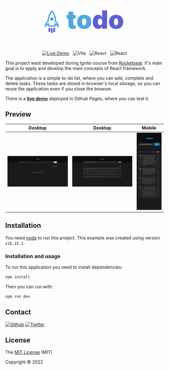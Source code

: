 <div align="center">
<img src="/images/logo.svg" />
<br />
<br />
<br />

</div>
<div align="center">

[![Live Demo](https://img.shields.io/badge/-LIVE%20DEMO-blue?style=for-the-badge)](https://gabriel-devco.github.io/ignite-todo) &nbsp; ![Vite](https://img.shields.io/badge/Vite-B73BFE?style=for-the-badge&logo=vite&logoColor=FFD62E) &nbsp; ![React](https://img.shields.io/badge/React-20232A?style=for-the-badge&logo=react&logoColor=61DAFB) &nbsp; ![React](https://img.shields.io/badge/TypeScript-007ACC?style=for-the-badge&logo=typescript&logoColor=white)

</div>

This project wast developed during Ignite course from [Rocketseat](https://rocketseat.com.br/).
It's main goal is to apply and develop the main concepts of React framework.

The application is a simple to-do list, where you can add, complete and delete tasks.
These tasks are stored in browser's local storage, so you can reuse the application even if you close the browser.

There is a **[live demo](https://gabriel-devco.github.io/ignite-todo/)** deployed in Github Pages, where you can test it.

## Preview

| Desktop                            | Desktop                                 | Mobile                              |
| ---------------------------------- | --------------------------------------- | ----------------------------------- |
| ![empty](./images/screenshot1.png) | ![with_tasks](./images/screenshot2.png) | ![mobile](./images/screenshot3.png) |

## Installation

You need [node](https://nodejs.org/en/download/) to run this project. This example was created using version `v16.15.1`.

### Installation and usage

To run this application you need to install dependencies:

```sh
npm install
```

Then you can run with:

```sh
npm run dev
```

## Contact

[![Github](https://img.shields.io/badge/GitHub-100000?style=for-the-badge&logo=github&logoColor=white)](https://github.com/gaprados/) [![Twitter](https://img.shields.io/badge/Twitter-1DA1F2?style=for-the-badge&logo=twitter&logoColor=white)](https://twitter.com/gapraado/)

## License

The [MIT License]() (MIT)

Copyright :copyright: 2022
